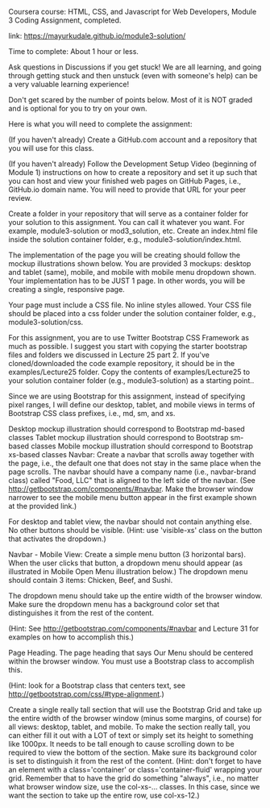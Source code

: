Coursera course: HTML, CSS, and Javascript for Web Developers, Module 3 Coding Assignment, completed.

link: https://mayurkudale.github.io/module3-solution/

Time to complete: About 1 hour or less.

Ask questions in Discussions if you get stuck! We are all learning, and going through getting stuck and then unstuck (even with someone's help) can be a very valuable learning experience!

Don't get scared by the number of points below. Most of it is NOT graded and is optional for you to try on your own.

Here is what you will need to complete the assignment:

(If you haven't already) Create a GitHub.com account and a repository that you will use for this class.

(If you haven't already) Follow the Development Setup Video (beginning of Module 1) instructions on how to create a repository and set it up such that you can host and view your finished web pages on GitHub Pages, i.e., GitHub.io domain name. You will need to provide that URL for your peer review.

Create a folder in your repository that will serve as a container folder for your solution to this assignment. You can call it whatever you want. For example, module3-solution or mod3_solution, etc. Create an index.html file inside the solution container folder, e.g., module3-solution/index.html.

The implementation of the page you will be creating should follow the mockup illustrations shown below. You are provided 3 mockups: desktop and tablet (same), mobile, and mobile with mobile menu dropdown shown. Your implementation has to be JUST 1 page. In other words, you will be creating a single, responsive page.

Your page must include a CSS file. No inline styles allowed. Your CSS file should be placed into a css folder under the solution container folder, e.g., module3-solution/css.

For this assignment, you are to use Twitter Bootstrap CSS Framework as much as possible. I suggest you start with copying the starter bootstrap files and folders we discussed in Lecture 25 part 2. If you've cloned/downloaded the code example repository, it should be in the examples/Lecture25 folder. Copy the contents of examples/Lecture25 to your solution container folder (e.g., module3-solution) as a starting point..

Since we are using Bootstrap for this assignment, instead of specifying pixel ranges, I will define our desktop, tablet, and mobile views in terms of Bootstrap CSS class prefixes, i.e., md, sm, and xs.

Desktop mockup illustration should correspond to Bootstrap md-based classes
Tablet mockup illustration should correspond to Bootstrap sm-based classes
Mobile mockup illustration should correspond to Bootstrap xs-based classes
Navbar: Create a navbar that scrolls away together with the page, i.e., the default one that does not stay in the same place when the page scrolls. The navbar should have a company name (i.e., navbar-brand class) called "Food, LLC" that is aligned to the left side of the navbar. (See http://getbootstrap.com/components/#navbar. Make the browser window narrower to see the mobile menu button appear in the first example shown at the provided link.) 

For desktop and tablet view, the navbar should not contain anything else. No other buttons should be visible. (Hint: use 'visible-xs' class on the button that activates the dropdown.)

Navbar - Mobile View: Create a simple menu button (3 horizontal bars). When the user clicks that button, a dropdown menu should appear (as illustrated in Mobile Open Menu illustration below.) The dropdown menu should contain 3 items: Chicken, Beef, and Sushi. 

The dropdown menu should take up the entire width of the browser window. Make sure the dropdown menu has a background color set that distinguishes it from the rest of the content. 

(Hint: See http://getbootstrap.com/components/#navbar and Lecture 31 for examples on how to accomplish this.)

Page Heading. The page heading that says Our Menu should be centered within the browser window. You must use a Bootstrap class to accomplish this. 

(Hint: look for a Bootstrap class that centers text, see http://getbootstrap.com/css/#type-alignment.)

Create a single really tall section that will use the Bootstrap Grid and take up the entire width of the browser window (minus some margins, of course) for all views: desktop, tablet, and mobile. To make the section really tall, you can either fill it out with a LOT of text or simply set its height to something like 1000px. It needs to be tall enough to cause scrolling down to be required to view the bottom of the section. Make sure its background color is set to distinguish it from the rest of the content. (Hint: don't forget to have an element with a class='container' or class='container-fluid' wrapping your grid. Remember that to have the grid do something "always", i.e., no matter what browser window size, use the col-xs-... classes. In this case, since we want the section to take up the entire row, use col-xs-12.)

